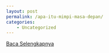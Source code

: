 ```yaml
---
layout: post
permalink: /apa-itu-mimpi-masa-depan/
categories:
    - Uncategorized
---
```


[Baca Selengkapnya](/10)